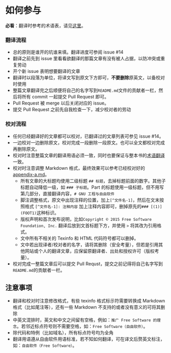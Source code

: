 如何参与
=========

**必看**：翻译时参考的术语表，请见[这里](glossary.md)。

### 翻译流程

- 总的原则是谁开的坑谁来填。翻译进度可参阅 issue #14
- 翻译之前先到 issue 里看看欲翻译的那篇文章有没有被人占据，以防冲突或重复劳动
- 开个新 issue 表明想要翻译的文章
- 翻译时以段落为单位，将译文写到原文下方即可，**不要删除**原英文，以备校对时使用
- 整篇文章翻译完之后顺便将自己的名字写到`README.md`文件的贡献者一栏，然后将所有 commit 一起提交 Pull Request 即可。
- Pull Request 被 merge 以后关闭对应的 issue。
- 提交 Pull Request 之前先自我检查一下，减少校对者的劳动

### 校对流程

- 任何已经翻译好的文章都可以校对，已翻译过的文章列表可参见 issue #14。
- 一边校对一边删除原文，校对完成一段删除一段原文。也可以全文都校对完成再删除原文。
- 校对时注意整篇文章的翻译用语必须一致，同时也要保证与整本书的[术语翻译](glossary.md)一致。
- 校对时注意调整 Markdown 格式，最终效果可以参考已经校对好的[appendix-a.md](docs/appendix-a.md)。
    - 所有文章的大标题均使用二级标题 `## 标题`，去掉标题前面的数字。其他子标题自动降低一级，如 `### 子标题`。Part 的标题使用一级标题，但不用写第几部分，直接翻译内容，`# GNU 工程与自由软件`
    - 脚注调整格式，原文中出现注释的位置，加上`[^文件名-1]`，然后在文末按照格式 `[^文件名-1]: 注释内容` 加上注释内容即可，删掉原先的`### [(1)] (FOOT1)`这种标识。
    - 版权声明和首次发布说明，比如`Copyright © 2015 Free Software Foundation, Inc.` 翻译后放到文首标题下方，并使用 `>` 将其改为引用格式。
	- 文中所有不相关的 Texinfo 和 HTML 代码符号都可以删掉。
    - 文中若出现译者/校对者的名字，请将其删除（安全考量），但若是引用其他网站或个人的翻译文章，应保留原翻译者、出处和授权许可（版权考量）。
- 校对完成一整篇文章后可以提交 Pull Requst，提交之前记得将自己名字写到`README.md`的贡献者一栏。

注意事项
--------
- 翻译和校对时注意修改格式，有些 texinfo 格式标示符需要转换成 Markdown 格式（比如尾注等），还有一些 Markdown 不支持的或者没有意义的可将其删除
- 中英文混排时，英文和中文之间留有空格，例如：`推广 Free Software 的理念`。若邻近标点符号则不需要空格，如：`Free Software（自由软件）`。
- 除代码和特例（比如域名），所有标点符号均为全角
- 翻译用语遵从自由软件用语标准，若不知如何翻译，可在译文后赘英文标注，如：`自由软件（Free Software）`。

